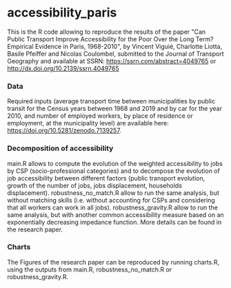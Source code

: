 # accessibility_paris
This is the R code allowing to reproduce the results of the paper "Can Public Transport Improve Accessibility for the Poor Over the Long Term? Empirical Evidence in Paris, 1968-2010", by Vincent Viguié, Charlotte Liotta, Basile Pfeiffer and Nicolas Coulombel, submitted to the Journal of Transport Geography and available at SSRN: https://ssrn.com/abstract=4049765 or http://dx.doi.org/10.2139/ssrn.4049765

### Data
Required inputs (average transport time between municipalities by public transit for the Census years between 1968 and 2019 and by car for the year 2010, and number of employed workers, by place of residence or employment, at the municipality level) are available here: https://doi.org/10.5281/zenodo.7139257.

### Decomposition of accessibility
main.R allows to compute the evolution of the weighted accessibility to jobs by CSP (socio-professional categories) and to decompose the evolution of job accessibility between different factors (public transport evolution, growth of the number of jobs, jobs displacement, households displacement). robustness_no_match.R allow to run the same analysis, but without matching skills (i.e. without accounting for CSPs and considering that all workers can work in all jobs). robustness_gravity.R allow to run the same analysis, but with another common accessibility measure based on an exponentially decreasing impedance function. More details can be found in the research paper.

### Charts
The Figures of the research paper can be reproduced by running charts.R, using the outputs from main.R, robustness_no_match.R or robustness_gravity.R.
